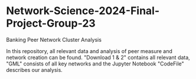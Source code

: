 # Network-Science-2024-Final-Project-Group-23
Banking Peer Network Cluster Analysis

In this repository, all relevant data and analysis of peer measure and network creation can be found.
"Download 1 & 2" contains all relevant data, "GML" consists of all key networks and the Jupyter Notebook "CodeFile" describes our analysis.

